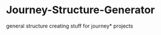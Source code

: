 Journey-Structure-Generator
===========================

general structure creating stuff for journey* projects
